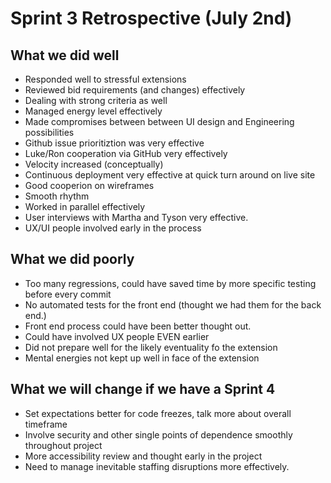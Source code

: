 # Sprint 3 Retrospective (July 2nd)

## What we did well

+ Responded well to stressful extensions
+ Reviewed bid requirements (and changes) effectively
+ Dealing with strong criteria as well
+ Managed energy level effectively
+ Made compromises between between UI design and Engineering possibilities
+ Github issue prioritiztion was very effective
+ Luke/Ron cooperation via GitHub very effectively
+ Velocity increased (conceptually)
+ Continuous deployment very effective at quick turn around on live site
+ Good cooperion on wireframes
+ Smooth rhythm
+ Worked in parallel effectively
+ User interviews with Martha and Tyson very effective.
+ UX/UI people involved early in the process

## What we did poorly

- Too many regressions, could have saved time by more specific testing before every commit
- No automated tests for the front end (thought we had them for the back end.)
- Front end process could have been better thought out.
- Could have involved UX people EVEN earlier
- Did not prepare well for the likely eventuality fo the extension
- Mental energies not kept up well in face of the extension

## What we will change if we have a Sprint 4

* Set expectations better for code freezes, talk more about overall timeframe
* Involve security and other single points of dependence smoothly throughout project
* More accessibility review and thought early in the project
* Need to manage inevitable staffing disruptions more effectively.


